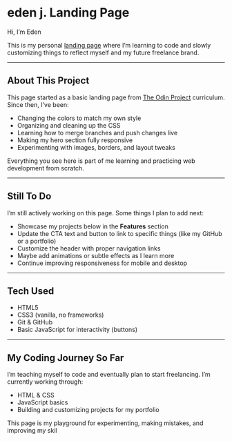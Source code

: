 # eden j. Landing Page

Hi, I’m Eden 

This is my personal [landing page](https://edenjermendi.github.io/landing-page/) where I’m learning to code and slowly customizing things to reflect myself and my future freelance brand.

---

## About This Project

This page started as a basic landing page from [The Odin Project](https://www.theodinproject.com/) curriculum. Since then, I’ve been:

- Changing the colors to match my own style
- Organizing and cleaning up the CSS
- Learning how to merge branches and push changes live
- Making my hero section fully responsive
- Experimenting with images, borders, and layout tweaks

Everything you see here is part of me learning and practicing web development from scratch.

---

## Still To Do

I’m still actively working on this page. Some things I plan to add next:

- Showcase my projects below in the **Features** section
- Update the CTA text and button to link to specific things (like my GitHub or a portfolio)
- Customize the header with proper navigation links
- Maybe add animations or subtle effects as I learn more
- Continue improving responsiveness for mobile and desktop

---

## Tech Used

- HTML5
- CSS3 (vanilla, no frameworks)
- Git & GitHub
- Basic JavaScript for interactivity (buttons)

---

## My Coding Journey So Far

I’m teaching myself to code and eventually plan to start freelancing. I’m currently working through:
- HTML & CSS
- JavaScript basics
- Building and customizing projects for my portfolio

This page is my playground for experimenting, making mistakes, and improving my skil
